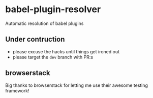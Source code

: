 # babel-plugin-resolver
Automatic resolution of babel plugins

## Under contruction
* please excuse the hacks until things get ironed out
* please target the `dev` branch with PR:s 

## browserstack
Big thanks to browserstack for letting me use their awesome testing framework!

